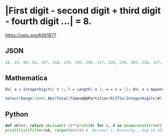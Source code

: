 # \|First digit \- second digit \+ third digit \- fourth digit \.\.\.\| \= 8\.
https://oeis.org/A061877
## JSON
```JSON
[8, 19, 80, 91, 107, 118, 129, 190, 206, 217, 228, 239, 305, 316, 327, 338, 349, 404, 415, 426, 437, 448, 459, 503, 514, 525, 536, 547, 558, 569, 602, 613, 624, 635, 646, 657, 668, 679, 701, 712, 723, 734, 745, 756, 767, 778, 789, 800, 811, 822, 833, 844, 855]
```
## Mathematica
```Mathematica
Do[ a = IntegerDigits[ n ]; l = Length[ a ]; e = o = {}; Do[ o = Append[ o, a[[ 2k - 1 ]]], {k, 1, l/2 + .5} ]; Do[ e = Append[ e, a[[ 2k ] ]], {k, 1, l/2} ]; If[ Abs[ Apply[ Plus, o ] - Apply[ Plus, e ]] == 8, Print[ n ]], {n, 1, 1000} ]
```
```Mathematica
Select[Range[1000],Abs[Total[Times@@@Partition[Riffle[IntegerDigits[#],{1,-1},{2,-1,2}],2]]]==8&] (* _Harvey P. Dale_, Jan 28 2019 *)
```
## Python
```Python
def ok(n): return abs(sum((-1)**i*int(d) for i, d in enumerate(str(n))))==8
print(list(filter(ok, range(860)))) # _Michael S. Branicky_, Aug 19 2021
```

